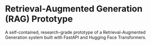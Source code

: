 # Retrieval-Augmented Generation (RAG) Prototype

A self-contained, research-grade prototype of a Retrieval-Augmented Generation system built with FastAPI and Hugging Face Transformers.
